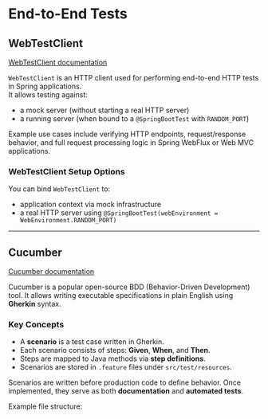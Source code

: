 # End-to-End Tests

## WebTestClient

[WebTestClient documentation](https://docs.spring.io/spring-framework/reference/testing/webtestclient.html)

`WebTestClient` is an HTTP client used for performing end-to-end HTTP tests in Spring applications.  
It allows testing against:

- a mock server (without starting a real HTTP server)
- a running server (when bound to a `@SpringBootTest` with `RANDOM_PORT`)

Example use cases include verifying HTTP endpoints, request/response behavior, and full request processing logic in
Spring WebFlux or Web MVC applications.

### WebTestClient Setup Options

You can bind `WebTestClient` to:

- application context via mock infrastructure
- a real HTTP server using `@SpringBootTest(webEnvironment = WebEnvironment.RANDOM_PORT)`

---

## Cucumber

[Cucumber documentation](https://cucumber.io/)

Cucumber is a popular open-source BDD (Behavior-Driven Development) tool. It allows writing executable specifications in
plain English using **Gherkin** syntax.

### Key Concepts

- A **scenario** is a test case written in Gherkin.
- Each scenario consists of steps: **Given**, **When**, and **Then**.
- Steps are mapped to Java methods via **step definitions**.
- Scenarios are stored in `.feature` files under `src/test/resources`.

Scenarios are written before production code to define behavior. Once implemented, they serve as both **documentation**
and **automated tests**.

Example file structure:

